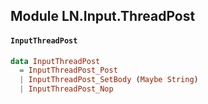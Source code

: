 ## Module LN.Input.ThreadPost

#### `InputThreadPost`

``` purescript
data InputThreadPost
  = InputThreadPost_Post
  | InputThreadPost_SetBody (Maybe String)
  | InputThreadPost_Nop
```


